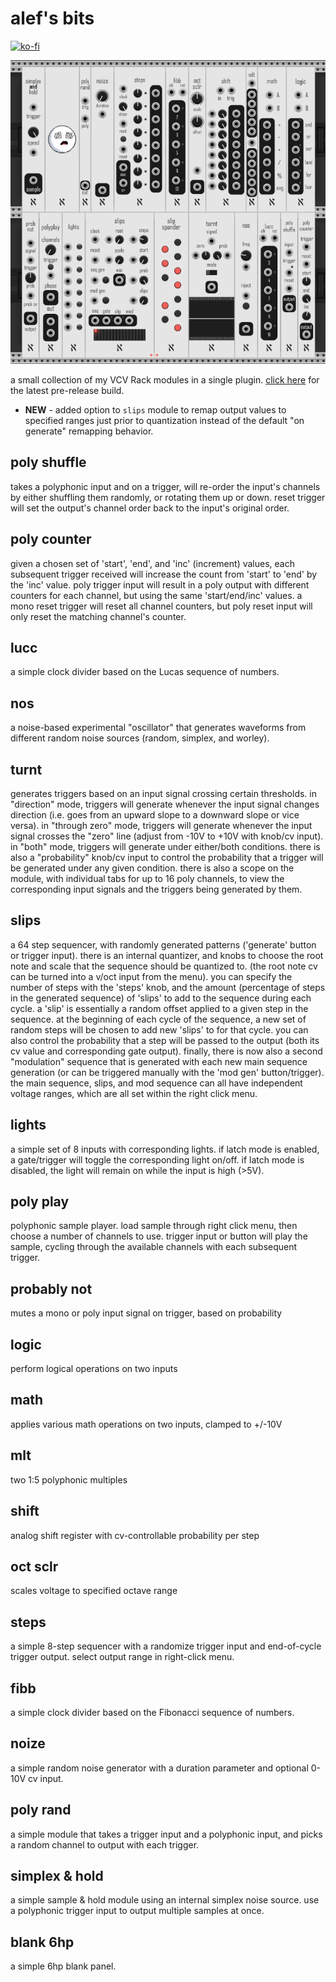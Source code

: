 # alef's bits

[![ko-fi](https://ko-fi.com/img/githubbutton_sm.svg)](https://ko-fi.com/E1E11F8P04)

![screenshot](/plugin-screenshot.png "plugin screenshot")

a small collection of my VCV Rack modules in a single plugin. [click here](https://github.com/alefnull/alefsbits/releases) for the latest pre-release build.

- **NEW** - added option to `slips` module to remap output values to specified ranges just prior to quantization instead of the default "on generate" remapping behavior. 

## poly shuffle

takes a polyphonic input and on a trigger, will re-order the input's channels by either shuffling them randomly, or rotating them up or down. reset trigger will set the output's channel order back to the input's original order.

## poly counter

given a chosen set of 'start', 'end', and 'inc' (increment) values, each subsequent trigger received will increase the count from 'start' to 'end' by the 'inc' value. poly trigger input will result in a poly output with different counters for each channel, but using the same 'start/end/inc' values. a mono reset trigger will reset all channel counters, but poly reset input will only reset the matching channel's counter.

## lucc

a simple clock divider based on the Lucas sequence of numbers.

## nos

a noise-based experimental "oscillator" that generates waveforms from different random noise sources (random, simplex, and worley).

## turnt

generates triggers based on an input signal crossing certain thresholds. in "direction" mode, triggers will generate whenever the input signal changes direction (i.e. goes from an upward slope to a downward slope or vice versa). in "through zero" mode, triggers will generate whenever the input signal crosses the "zero" line (adjust from -10V to +10V with knob/cv input). in "both" mode, triggers will generate under either/both conditions. there is also a "probability" knob/cv input to control the probability that a trigger will be generated under any given condition. there is also a scope on the module, with individual tabs for up to 16 poly channels, to view the corresponding input signals and the triggers being generated by them.

## slips

a 64 step sequencer, with randomly generated patterns ('generate' button or trigger input). there is an internal quantizer, and knobs to choose the root note and scale that the sequence should be quantized to. (the root note cv can be turned into a v/oct input from the menu). you can specify the number of steps with the 'steps' knob, and the amount (percentage of steps in the generated sequence) of 'slips' to add to the sequence during each cycle. a 'slip' is essentially a random offset applied to a given step in the sequence. at the beginning of each cycle of the sequence, a new set of random steps will be chosen to add new 'slips' to for that cycle. you can also control the probability that a step will be passed to the output (both its cv value and corresponding gate output). finally, there is now also a second "modulation" sequence that is generated with each new main sequence generation (or can be triggered manually with the 'mod gen' button/trigger). the main sequence, slips, and mod sequence can all have independent voltage ranges, which are all set within the right click menu.

## lights

a simple set of 8 inputs with corresponding lights. if latch mode is enabled, a gate/trigger will toggle the corresponding light on/off. if latch mode is disabled, the light will remain on while the input is high (>5V).

## poly play

polyphonic sample player. load sample through right click menu, then choose a number of channels to use. trigger input or button will play the sample, cycling through the available channels with each subsequent trigger.

## probably not

mutes a mono or poly input signal on trigger, based on probability

## logic

perform logical operations on two inputs

## math

applies various math operations on two inputs, clamped to +/-10V

## mlt

two 1:5 polyphonic multiples

## shift

analog shift register with cv-controllable probability per step

## oct sclr

scales voltage to specified octave range

## steps

a simple 8-step sequencer with a randomize trigger input and end-of-cycle trigger output. select output range in right-click menu.

## fibb

a simple clock divider based on the Fibonacci sequence of numbers.

## noize

a simple random noise generator with a duration parameter and optional 0-10V cv input.

## poly rand

a simple module that takes a trigger input and a polyphonic input, and picks a random channel to output with each trigger.

## simplex & hold

a simple sample & hold module using an internal simplex noise source. use a polyphonic trigger input to output multiple samples at once.

## blank 6hp

a simple 6hp blank panel.
